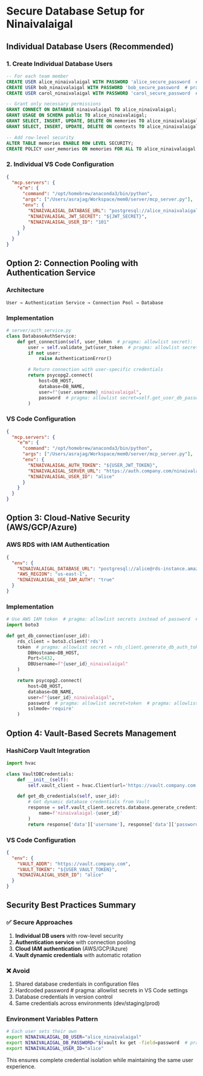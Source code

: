 # Secure Database Setup for Ninaivalaigal

## Individual Database Users (Recommended)

### 1. Create Individual Database Users
```sql
-- For each team member
CREATE USER alice_ninaivalaigal WITH PASSWORD 'alice_secure_password  # pragma: allowlist secret';
CREATE USER bob_ninaivalaigal WITH PASSWORD 'bob_secure_password  # pragma: allowlist secret';
CREATE USER carol_ninaivalaigal WITH PASSWORD 'carol_secure_password  # pragma: allowlist secret';

-- Grant only necessary permissions
GRANT CONNECT ON DATABASE ninaivalaigal TO alice_ninaivalaigal;
GRANT USAGE ON SCHEMA public TO alice_ninaivalaigal;
GRANT SELECT, INSERT, UPDATE, DELETE ON memories TO alice_ninaivalaigal;
GRANT SELECT, INSERT, UPDATE, DELETE ON contexts TO alice_ninaivalaigal;

-- Add row-level security
ALTER TABLE memories ENABLE ROW LEVEL SECURITY;
CREATE POLICY user_memories ON memories FOR ALL TO alice_ninaivalaigal USING (user_id = 101);
```

### 2. Individual VS Code Configuration
```json
{
  "mcp.servers": {
    "e^m": {
      "command": "/opt/homebrew/anaconda3/bin/python",
      "args": ["/Users/asrajag/Workspace/mem0/server/mcp_server.py"],
      "env": {
        "NINAIVALAIGAL_DATABASE_URL": "postgresql://alice_ninaivalaigal:alice_secure_password  # pragma: allowlist secret@server:5432/ninaivalaigal",
        "NINAIVALAIGAL_JWT_SECRET": "${JWT_SECRET}",
        "NINAIVALAIGAL_USER_ID": "101"
      }
    }
  }
}
```

## Option 2: Connection Pooling with Authentication Service

### Architecture
```
User → Authentication Service → Connection Pool → Database
```

### Implementation
```python
# server/auth_service.py
class DatabaseAuthService:
    def get_connection(self, user_token  # pragma: allowlist secret):
        user = self.validate_jwt(user_token  # pragma: allowlist secret)
        if not user:
            raise AuthenticationError()

        # Return connection with user-specific credentials
        return psycopg2.connect(
            host=DB_HOST,
            database=DB_NAME,
            user=f"{user.username}_ninaivalaigal",
            password  # pragma: allowlist secret=self.get_user_db_password(user.id)
        )
```

### VS Code Configuration
```json
{
  "mcp.servers": {
    "e^m": {
      "command": "/opt/homebrew/anaconda3/bin/python",
      "args": ["/Users/asrajag/Workspace/mem0/server/mcp_server.py"],
      "env": {
        "NINAIVALAIGAL_AUTH_TOKEN": "${USER_JWT_TOKEN}",
        "NINAIVALAIGAL_SERVER_URL": "https://auth.company.com/ninaivalaigal",
        "NINAIVALAIGAL_USER_ID": "alice"
      }
    }
  }
}
```

## Option 3: Cloud-Native Security (AWS/GCP/Azure)

### AWS RDS with IAM Authentication
```json
{
  "env": {
    "NINAIVALAIGAL_DATABASE_URL": "postgresql://alice@rds-instance.amazonaws.com:5432/ninaivalaigal",
    "AWS_REGION": "us-east-1",
    "NINAIVALAIGAL_USE_IAM_AUTH": "true"
  }
}
```

### Implementation
```python
# Use AWS IAM token  # pragma: allowlist secrets instead of password  # pragma: allowlist secrets
import boto3

def get_db_connection(user_id):
    rds_client = boto3.client('rds')
    token  # pragma: allowlist secret = rds_client.generate_db_auth_token(
        DBHostname=DB_HOST,
        Port=5432,
        DBUsername=f"{user_id}_ninaivalaigal"
    )

    return psycopg2.connect(
        host=DB_HOST,
        database=DB_NAME,
        user=f"{user_id}_ninaivalaigal",
        password  # pragma: allowlist secret=token  # pragma: allowlist secret,
        sslmode='require'
    )
```

## Option 4: Vault-Based Secrets Management

### HashiCorp Vault Integration
```python
import hvac

class VaultDBCredentials:
    def __init__(self):
        self.vault_client = hvac.Client(url='https://vault.company.com')

    def get_db_credentials(self, user_id):
        # Get dynamic database credentials from Vault
        response = self.vault_client.secrets.database.generate_credentials(
            name=f'ninaivalaigal-{user_id}'
        )
        return response['data']['username'], response['data']['password  # pragma: allowlist secret']
```

### VS Code Configuration
```json
{
  "env": {
    "VAULT_ADDR": "https://vault.company.com",
    "VAULT_TOKEN": "${USER_VAULT_TOKEN}",
    "NINAIVALAIGAL_USER_ID": "alice"
  }
}
```

## Security Best Practices Summary

### ✅ Secure Approaches
1. **Individual DB users** with row-level security
2. **Authentication service** with connection pooling
3. **Cloud IAM authentication** (AWS/GCP/Azure)
4. **Vault dynamic credentials** with automatic rotation

### ❌ Avoid
1. Shared database credentials in configuration files
2. Hardcoded password  # pragma: allowlist secrets in VS Code settings
3. Database credentials in version control
4. Same credentials across environments (dev/staging/prod)

### Environment Variables Pattern
```bash
# Each user sets their own
export NINAIVALAIGAL_DB_USER="alice_ninaivalaigal"
export NINAIVALAIGAL_DB_PASSWORD="$(vault kv get -field=password  # pragma: allowlist secret secret/alice/db)"
export NINAIVALAIGAL_USER_ID="alice"
```

This ensures complete credential isolation while maintaining the same user experience.
